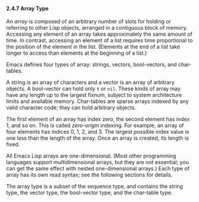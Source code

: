 

#### 2.4.7 Array Type

An *array* is composed of an arbitrary number of slots for holding or referring to other Lisp objects, arranged in a contiguous block of memory. Accessing any element of an array takes approximately the same amount of time. In contrast, accessing an element of a list requires time proportional to the position of the element in the list. (Elements at the end of a list take longer to access than elements at the beginning of a list.)

Emacs defines four types of array: strings, vectors, bool-vectors, and char-tables.

A string is an array of characters and a vector is an array of arbitrary objects. A bool-vector can hold only `t` or `nil`. These kinds of array may have any length up to the largest fixnum, subject to system architecture limits and available memory. Char-tables are sparse arrays indexed by any valid character code; they can hold arbitrary objects.

The first element of an array has index zero, the second element has index 1, and so on. This is called *zero-origin* indexing. For example, an array of four elements has indices 0, 1, 2, and 3. The largest possible index value is one less than the length of the array. Once an array is created, its length is fixed.

All Emacs Lisp arrays are one-dimensional. (Most other programming languages support multidimensional arrays, but they are not essential; you can get the same effect with nested one-dimensional arrays.) Each type of array has its own read syntax; see the following sections for details.

The array type is a subset of the sequence type, and contains the string type, the vector type, the bool-vector type, and the char-table type.

